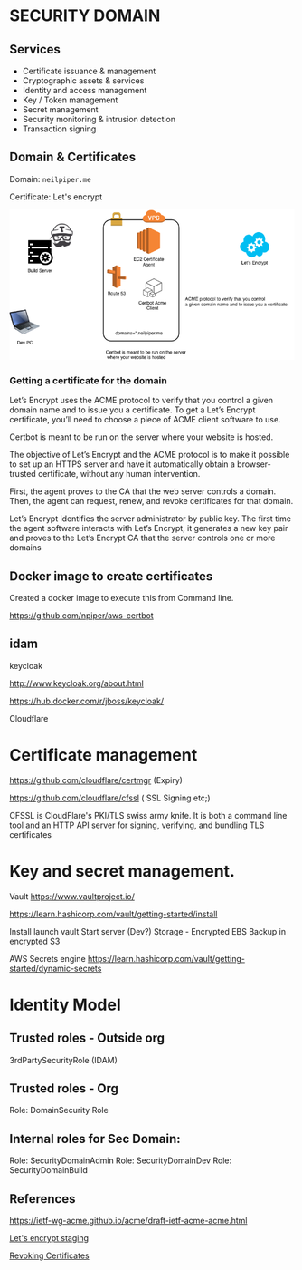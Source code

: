 # SECURITY DOMAIN

## Services

 * Certificate issuance & management
 * Cryptographic assets & services
 * Identity and access management
 * Key / Token management
 * Secret management
 * Security monitoring & intrusion detection
 * Transaction signing

## Domain & Certificates

Domain: `neilpiper.me`

Certificate:   Let's encrypt

![Deploy diagram](infra/SecOps-Certificates.png)

### Getting a certificate for the domain

Let’s Encrypt uses the ACME protocol to verify that you control a given domain name and to issue you a certificate. To get a Let’s Encrypt certificate, you’ll need to choose a piece of ACME client software to use.

Certbot is meant to be run on the server where your website is hosted.

The objective of Let’s Encrypt and the ACME protocol is to make it possible to set up an HTTPS server and have it automatically obtain a browser-trusted certificate, without any human intervention.

First, the agent proves to the CA that the web server controls a domain. Then, the agent can request, renew, and revoke certificates for that domain.

Let’s Encrypt identifies the server administrator by public key. The first time the agent software interacts with Let’s Encrypt, it generates a new key pair and proves to the Let’s Encrypt CA that the server controls one or more domains

## Docker image to create certificates

Created a docker image to execute this from Command line.

https://github.com/npiper/aws-certbot

## idam

keycloak

http://www.keycloak.org/about.html

https://hub.docker.com/r/jboss/keycloak/  

Cloudflare

# Certificate management
https://github.com/cloudflare/certmgr (Expiry)


https://github.com/cloudflare/cfssl ( SSL Signing etc;)

CFSSL is CloudFlare's PKI/TLS swiss army knife. It is both a command line tool and an HTTP API server for signing, verifying, and bundling TLS certificates

# Key and secret management.

Vault
https://www.vaultproject.io/

https://learn.hashicorp.com/vault/getting-started/install

Install launch vault
Start server (Dev?)
Storage - Encrypted EBS
Backup in encrypted S3

AWS Secrets engine
https://learn.hashicorp.com/vault/getting-started/dynamic-secrets

# Identity Model

## Trusted roles - Outside org

3rdPartySecurityRole (IDAM)


## Trusted roles - Org

Role: DomainSecurity Role

## Internal roles for Sec Domain:

Role: SecurityDomainAdmin
Role: SecurityDomainDev
Role: SecurityDomainBuild


## References

https://ietf-wg-acme.github.io/acme/draft-ietf-acme-acme.html

[Let's encrypt staging](https://letsencrypt.org/docs/staging-environment/)

[Revoking Certificates](https://letsencrypt.org/docs/revoking/)
